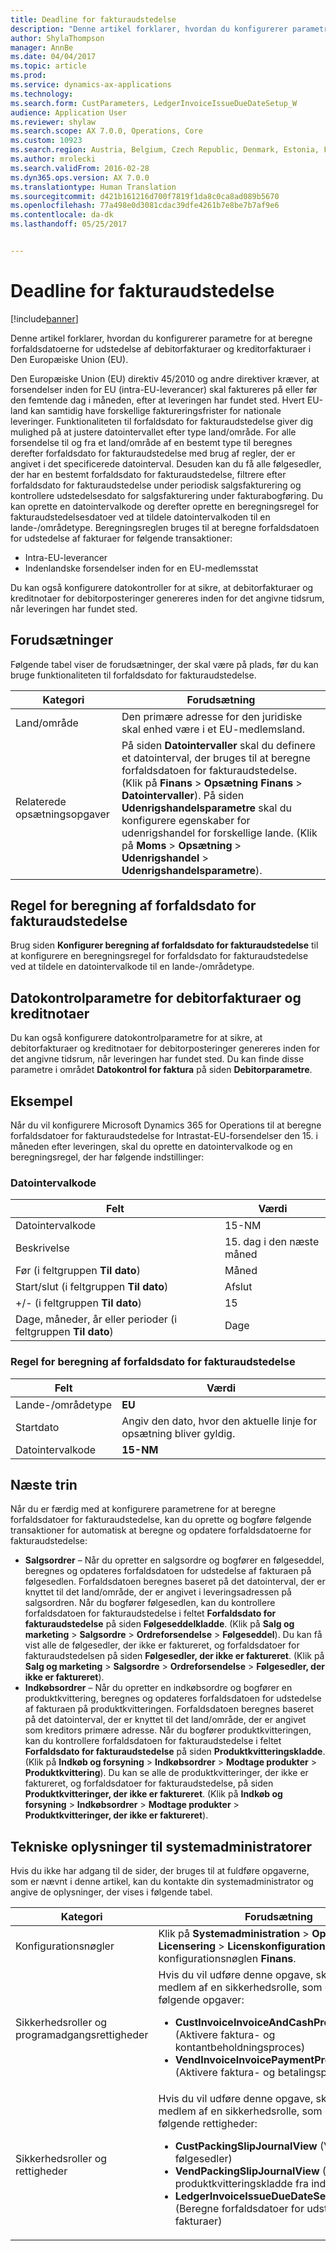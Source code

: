```yaml
---
title: Deadline for fakturaudstedelse
description: "Denne artikel forklarer, hvordan du konfigurerer parametre for at beregne forfaldsdatoerne for udstedelse af debitorfakturaer og kreditorfakturaer i Den Europæiske Union (EU)."
author: ShylaThompson
manager: AnnBe
ms.date: 04/04/2017
ms.topic: article
ms.prod: 
ms.service: dynamics-ax-applications
ms.technology: 
ms.search.form: CustParameters, LedgerInvoiceIssueDueDateSetup_W
audience: Application User
ms.reviewer: shylaw
ms.search.scope: AX 7.0.0, Operations, Core
ms.custom: 10923
ms.search.region: Austria, Belgium, Czech Republic, Denmark, Estonia, Finland, France, Germany, Hungary, Iceland, Italy, Latvia, Lithuania, Netherlands, Poland, Spain, Sweden, United Kingdom
ms.author: mrolecki
ms.search.validFrom: 2016-02-28
ms.dyn365.ops.version: AX 7.0.0
ms.translationtype: Human Translation
ms.sourcegitcommit: d421b161216d700f7819f1da8c0ca8ad089b5670
ms.openlocfilehash: 77a498e0d3081cdac39dfe4261b7e8be7b7af9e6
ms.contentlocale: da-dk
ms.lasthandoff: 05/25/2017


---
```


# <a name="invoice-issue-deadline"></a>Deadline for fakturaudstedelse

[!include[banner](../includes/banner.md)]


Denne artikel forklarer, hvordan du konfigurerer parametre for at beregne forfaldsdatoerne for udstedelse af debitorfakturaer og kreditorfakturaer i Den Europæiske Union (EU).

Den Europæiske Union (EU) direktiv 45/2010 og andre direktiver kræver, at forsendelser inden for EU (intra-EU-leverancer) skal faktureres på eller før den femtende dag i måneden, efter at leveringen har fundet sted. Hvert EU-land kan samtidig have forskellige faktureringsfrister for nationale leveringer. Funktionaliteten til forfaldsdato for fakturaudstedelse giver dig mulighed på at justere datointervallet efter type land/område. For alle forsendelse til og fra et land/område af en bestemt type til beregnes derefter forfaldsdato for fakturaudstedelse med brug af regler, der er angivet i det specificerede datointerval. Desuden kan du få alle følgesedler, der har en bestemt forfaldsdato for fakturaudstedelse, filtrere efter forfaldsdato for fakturaudstedelse under periodisk salgsfakturering og kontrollere udstedelsesdato for salgsfakturering under fakturabogføring. Du kan oprette en datointervalkode og derefter oprette en beregningsregel for fakturaudstedelsesdatoer ved at tildele datointervalkoden til en lande-/områdetype. Beregningsreglen bruges til at beregne forfaldsdatoen for udstedelse af fakturaer for følgende transaktioner:

-   Intra-EU-leverancer
-   Indenlandske forsendelser inden for en EU-medlemsstat

Du kan også konfigurere datokontroller for at sikre, at debitorfakturaer og kreditnotaer for debitorposteringer genereres inden for det angivne tidsrum, når leveringen har fundet sted.

## <a name="prerequisites"></a>Forudsætninger
Følgende tabel viser de forudsætninger, der skal være på plads, før du kan bruge funktionaliteten til forfaldsdato for fakturaudstedelse.

| Kategori            | Forudsætning                                                                                                                                                                                                                                                                                                                                                                             |
|---------------------|------------------------------------------------------------------------------------------------------------------------------------------------------------------------------------------------------------------------------------------------------------------------------------------------------------------------------------------------------------------------------------------|
| Land/område      | Den primære adresse for den juridiske skal enhed være i et EU-medlemsland.                                                                                                                                                                                                                                                                                                                    |
| Relaterede opsætningsopgaver | På siden **Datointervaller** skal du definere et datointerval, der bruges til at beregne forfaldsdatoen for fakturaudstedelse. (Klik på **Finans** &gt; **Opsætning Finans** &gt; **Datointervaller**). På siden **Udenrigshandelsparametre** skal du konfigurere egenskaber for udenrigshandel for forskellige lande. (Klik på **Moms** &gt; **Opsætning** &gt; **Udenrigshandel** &gt; **Udenrigshandelsparametre**). |

## <a name="invoice-issue-due-date-calculation-rule"></a>Regel for beregning af forfaldsdato for fakturaudstedelse
Brug siden **Konfigurer beregning af forfaldsdato for fakturaudstedelse** til at konfigurere en beregningsregel for forfaldsdato for fakturaudstedelse ved at tildele en datointervalkode til en lande-/områdetype.

## <a name="date-control-parameters-for-customer-invoices-and-credit-notes"></a>Datokontrolparametre for debitorfakturaer og kreditnotaer
Du kan også konfigurere datokontrolparametre for at sikre, at debitorfakturaer og kreditnotaer for debitorposteringer genereres inden for det angivne tidsrum, når leveringen har fundet sted. Du kan finde disse parametre i området **Datokontrol for faktura** på siden **Debitorparametre**.

## <a name="example"></a>Eksempel
Når du vil konfigurere Microsoft Dynamics 365 for Operations til at beregne forfaldsdatoer for fakturaudstedelse for Intrastat-EU-forsendelser den 15. i måneden efter leveringen, skal du oprette en datointervalkode og en beregningsregel, der har følgende indstillinger:

### <a name="date-interval-code"></a>Datointervalkode

| Felt                                                           | Værdi                           |
|-----------------------------------------------------------------|---------------------------------|
| Datointervalkode                                              | 15-NM                           |
| Beskrivelse                                                     | 15. dag i den næste måned |
| Før (i feltgruppen **Til dato**)                         | Måned                           |
| Start/slut (i feltgruppen **Til dato**)                      | Afslut                             |
| +/- (i feltgruppen **Til dato**)                            | 15                              |
| Dage, måneder, år eller perioder (i feltgruppen **Til dato**) | Dage                            |

### <a name="invoice-issue-due-date-calculation-rule"></a>Regel for beregning af forfaldsdato for fakturaudstedelse

| Felt               | Værdi                                                     |
|---------------------|-----------------------------------------------------------|
| Lande-/områdetype | **EU**                                                    |
| Startdato          | Angiv den dato, hvor den aktuelle linje for opsætning bliver gyldig. |
| Datointervalkode  | **15-NM**                                                 |

## <a name="next-steps"></a>Næste trin
Når du er færdig med at konfigurere parametrene for at beregne forfaldsdatoer for fakturaudstedelse, kan du oprette og bogføre følgende transaktioner for automatisk at beregne og opdatere forfaldsdatoerne for fakturaudstedelse:

-   **Salgsordrer** – Når du opretter en salgsordre og bogfører en følgeseddel, beregnes og opdateres forfaldsdatoen for udstedelse af fakturaen på følgesedlen. Forfaldsdatoen beregnes baseret på det datointerval, der er knyttet til det land/område, der er angivet i leveringsadressen på salgsordren. Når du bogfører følgesedlen, kan du kontrollere forfaldsdatoen for fakturaudstedelse i feltet **Forfaldsdato for fakturaudstedelse** på siden **Følgeseddelkladde**. (Klik på **Salg og marketing** &gt; **Salgsordre** &gt; **Ordreforsendelse** &gt; **Følgeseddel**). Du kan få vist alle de følgesedler, der ikke er faktureret, og forfaldsdatoer for fakturaudstedelsen på siden **Følgesedler, der ikke er faktureret**. (Klik på **Salg og marketing** &gt; **Salgsordre** &gt; **Ordreforsendelse** &gt; **Følgesedler, der ikke er faktureret**).
-   **Indkøbsordrer** – Når du opretter en indkøbsordre og bogfører en produktkvittering, beregnes og opdateres forfaldsdatoen for udstedelse af fakturaen på produktkvitteringen. Forfaldsdatoen beregnes baseret på det datointerval, der er knyttet til det land/område, der er angivet som kreditors primære adresse. Når du bogfører produktkvitteringen, kan du kontrollere forfaldsdatoen for fakturaudstedelse i feltet **Forfaldsdato for fakturaudstedelse** på siden **Produktkvitteringskladde**. (Klik på **Indkøb og forsyning** &gt; **Indkøbsordrer** &gt; **Modtage produkter** &gt; **Produktkvittering**). Du kan se alle de produktkvitteringer, der ikke er faktureret, og forfaldsdatoer for fakturaudstedelse, på siden **Produktkvitteringer, der ikke er faktureret**. (Klik på **Indkøb og forsyning** &gt; **Indkøbsordrer** &gt; **Modtage produkter** &gt; **Produktkvitteringer, der ikke er faktureret**).

## <a name="technical-information-for-system-administrators"></a>Tekniske oplysninger til systemadministratorer
Hvis du ikke har adgang til de sider, der bruges til at fuldføre opgaverne, som er nævnt i denne artikel, kan du kontakte din systemadministrator og angive de oplysninger, der vises i følgende tabel.

<table>
<colgroup>
<col width="50%" />
<col width="50%" />
</colgroup>
<thead>
<tr class="header">
<th>Kategori</th>
<th>Forudsætning</th>
</tr>
</thead>
<tbody>
<tr class="odd">
<td>Konfigurationsnøgler</td>
<td>Klik på <strong>Systemadministration</strong> &gt; <strong>Opsætning</strong> &gt; <strong>Licensering</strong> &gt; <strong>Licenskonfiguration</strong>. Klik på konfigurationsnøglen <strong>Finans</strong>.</td>
</tr>
<tr class="even">
<td>Sikkerhedsroller og programadgangsrettigheder</td>
<td>Hvis du vil udføre denne opgave, skal du være medlem af en sikkerhedsrolle, som omfatter følgende opgaver:
<ul>
<li><strong>CustInvoiceInvoiceAndCashProcessEnable</strong> (Aktivere faktura- og kontantbeholdningsproces)</li>
<li><strong>VendInvoiceInvoicePaymentProcessEnable</strong> (Aktivere faktura- og betalingsproces)</li>
</ul></td>
</tr>
<tr class="odd">
<td>Sikkerhedsroller og rettigheder</td>
<td>Hvis du vil udføre denne opgave, skal du være medlem af en sikkerhedsrolle, som omfatter følgende rettigheder:
<ul>
<li><strong>CustPackingSlipJournalView</strong> (Vise liste over følgesedler)</li>
<li><strong>VendPackingSlipJournalView</strong> (Vise produktkvitteringskladde fra indkøbsordre)</li>
<li><strong>LedgerInvoiceIssueDueDateSetupMaintain_W</strong> (Beregne forfaldsdatoer for udstedelse af fakturaer)</li>
</ul></td>
</tr>
</tbody>
</table>






